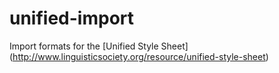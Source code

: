 # unified-import
Import formats for the [Unified Style Sheet] (http://www.linguisticsociety.org/resource/unified-style-sheet)
